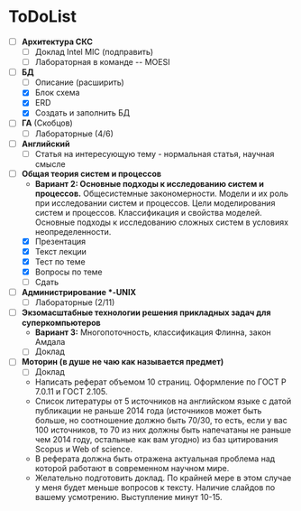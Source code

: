 # ToDoList

- [ ] **Архитектура СКС**
    - [ ] Доклад Intel MIC (подправить) 
    - [ ] Лабораторная в команде -- MOESI
- [ ] **БД** 
    - [ ] Описание (расширить)
    - [x] Блок схема
    - [x] ERD
    - [x] Создать и заполнить БД
- [ ] **ГА** (Скобцов)
    - [ ] Лабораторные (4/6)
- [ ] **Английский**
    - [ ] Статья на интересующую тему - нормальная статья, научная смысле
- [ ] **Общая теория систем и процессов**
    - **Вариант 2: Основные подходы к исследованию систем и процессов.** Общесистемные закономерности. Модели и их роль при исследовании систем и процессов. Цели моделирования систем и процессов. Классификация и свойства моделей. Основные подходы к исследованию сложных систем в условиях неопределенности.
    - [x] Презентация
    - [x] Текст лекции
    - [x] Тест по теме
    - [x] Вопросы по теме
    - [ ] Сдать
- [ ] **Администрирование \*-UNIX**
    - [ ] Лабораторные (2/11)
- [ ] **Экзомасштабные технологии решения прикладных задач для суперкомпьютеров**
    - **Вариант 3:** Многопоточность, классификация Флинна, закон Амдала
    - [ ] Доклад 
- [ ] **Моторин (в душе не чаю как называется предмет)**
    - [ ] Доклад 
    - Написать реферат объемом 10 страниц. Оформление по ГОСТ Р 7.0.11 и ГОСТ 2.105.
    - Список литературы от 5 источников на английском языке с датой публикации не раньше 2014 года (источников может быть больше, но соотношение должно быть 70/30, то есть, если у вас 100 источников, то 70 из них должны быть напечатаны не раньше чем 2014 году, остальные как вам угодно) из баз цитирования Scopus и Web of science.
    - В реферата должна быть отражена актуальная проблема над которой работают в современном научном мире. 
    - Желательно подготовить доклад. По крайней мере в этом случае у меня будет меньше вопросов к тексту. Наличие слайдов по вашему усмотрению. Выступление минут 10-15.
